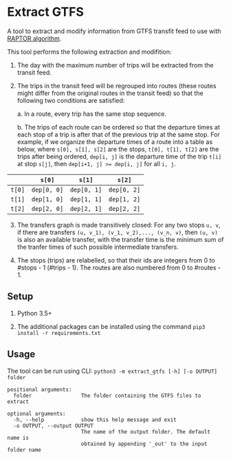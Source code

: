 # Extract GTFS

A tool to extract and modify information from GTFS transfit feed to use with
[RAPTOR algorithm](https://github.com/ducminh-phan/RAPTOR).

This tool performs the following extraction and modifition:

1. The day with the maximum number of trips will be extracted from the transit feed.

2. The trips in the transit feed will be regrouped into routes (these routes might differ from the original routes
in the transit feed) so that the following two conditions are satisfied:

    a. In a route, every trip has the same stop sequence.
    
    b. The trips of each route can be ordered so that the departure times at each stop of a trip is after that of the
    previous trip at the same stop. For example, if we organize the departure times of a route into a table as below,
    where `s[0], s[1], s[2]` are the stops, `t[0], t[1], t[2]` are the trips after being ordered, `dep[i, j]` is the
    departure time of the trip `t[i]` at stop `s[j]`, then `dep[i+1, j] >= dep[i, j]` for all `i, j`.

|        | `s[0]`      | `s[1]`      | `s[2]`      |
| ------ | ----------- | ----------- | ----------- |
| `t[0]` | `dep[0, 0]` | `dep[0, 1]` | `dep[0, 2]` |
| `t[1]` | `dep[1, 0]` | `dep[1, 1]` | `dep[1, 2]` |
| `t[2]` | `dep[2, 0]` | `dep[2, 1]` | `dep[2, 2]` |

3. The transfers graph is made transitively closed: For any two stops `u, v`, if there are transfers
`(u, v_1), (v_1, v_2),..., (v_n, v)`, then `(u, v)` is also an available transfer, with the transfer time is the
minimum sum of the tranfer times of such possible intermediate transfers.

4. The stops (trips) are relabelled, so that their ids are integers from 0 to #stops - 1 (#trips - 1). The routes are
also numbered from 0 to #routes - 1.

## Setup

1. Python 3.5+

2. The additional packages can be installed using the command `pip3 install -r requirements.txt`

## Usage

The tool can be run using CLI: `python3 -m extract_gtfs [-h] [-o OUTPUT] folder`

    positional arguments:
      folder                The folder containing the GTFS files to extract
    
    optional arguments:
      -h, --help            show this help message and exit
      -o OUTPUT, --output OUTPUT
                            The name of the output folder. The default name is
                            obtained by appending '_out' to the input folder name
